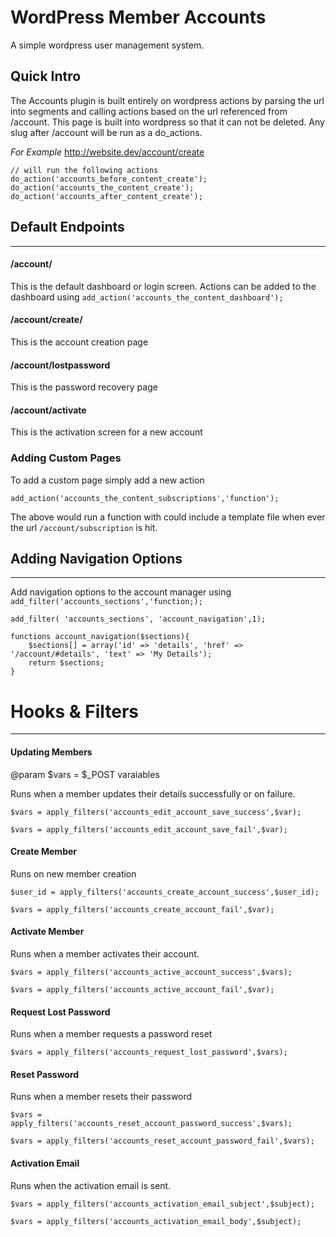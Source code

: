 # WordPress Member Accounts
A simple wordpress user management system.



## Quick Intro
The Accounts plugin is built entirely on wordpress actions by parsing the url into segments and calling actions based on the url referenced from /account. This page is built into wordpress so that it can not be deleted. Any slug after /account will be run as a do_actions.

*For Example*
http://website.dev/account/create

```
// will run the following actions
do_action('accounts_before_content_create');
do_action('accounts_the_content_create');
do_action('accounts_after_content_create');
```

## Default Endpoints
------

#### /account/
This is the default dashboard or login screen.
Actions can be added to the dashboard using ```add_action('accounts_the_content_dashboard');```


#### /account/create/

This is the account creation page


#### /account/lostpassword

This is the password recovery page


#### /account/activate

This is the activation screen for a new account



### Adding Custom Pages
To add a custom page simply add a new action

```
add_action('accounts_the_content_subscriptions','function');
```

The above would run a function with could include a template file when ever the url ```/account/subscription``` is hit.



## Adding Navigation Options
------
Add navigation options to the account manager using  ```add_filter('accounts_sections','function;);```

```
add_filter( 'accounts_sections', 'account_navigation',1);

functions account_navigation($sections){
	$sections[] = array('id' => 'details', 'href' => '/account/#details', 'text' => 'My Details');
	return $sections;
}

```



# Hooks & Filters
-----

#### Updating Members
@param $vars = $_POST varaiables

Runs when a member updates their details successfully or on failure.

``` $vars = apply_filters('accounts_edit_account_save_success',$var); ```

``` $vars = apply_filters('accounts_edit_account_save_fail',$var); ```

#### Create Member
Runs on new member creation

``` $user_id = apply_filters('accounts_create_account_success',$user_id); ```

``` $vars = apply_filters('accounts_create_account_fail',$var); ```

#### Activate Member
Runs when a member activates their account.

``` $vars = apply_filters('accounts_active_account_success',$vars); ```

``` $vars = apply_filters('accounts_active_account_fail',$var); ```

#### Request Lost Password
Runs when a member requests a password reset

``` $vars = apply_filters('accounts_request_lost_password',$vars); ```

#### Reset Password
Runs when a member resets their password

``` $vars = apply_filters('accounts_reset_account_password_success',$vars); ```

``` $vars = apply_filters('accounts_reset_account_password_fail',$vars); ```


#### Activation Email
Runs when the activation email is sent.

```$vars = apply_filters('accounts_activation_email_subject',$subject); ```

```$vars = apply_filters('accounts_activation_email_body',$subject); ```


